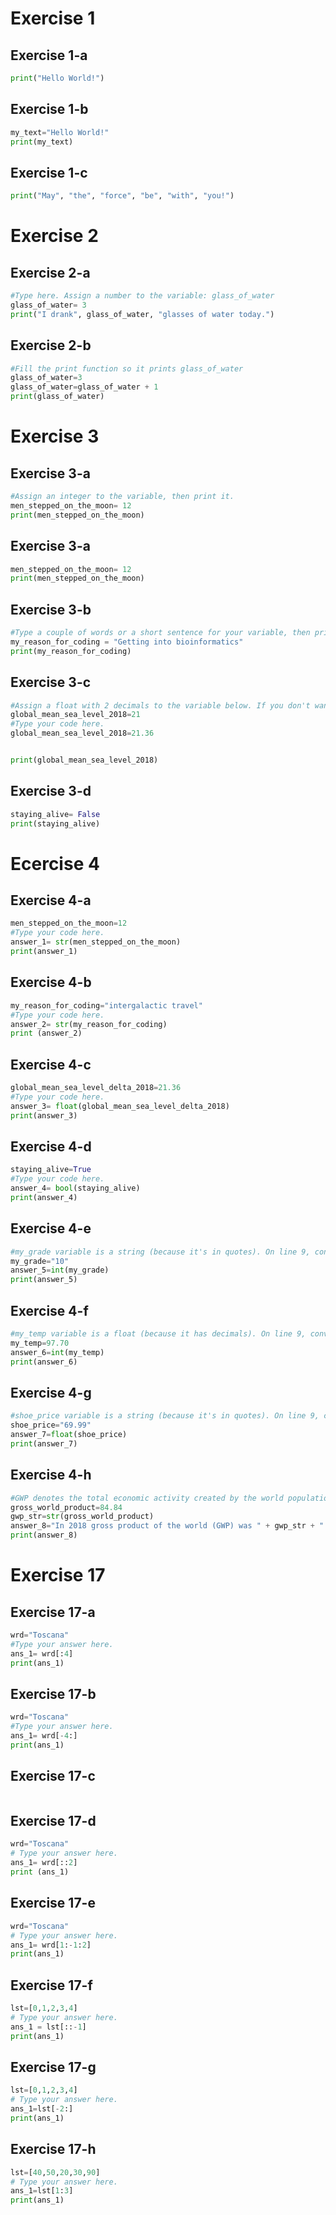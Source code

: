 # Exercise 1
## Exercise 1-a


```Python
print("Hello World!")
```
## Exercise 1-b

```Python
my_text="Hello World!"
print(my_text)
```

## Exercise 1-c
```Python
print("May", "the", "force", "be", "with", "you!")
```
# Exercise 2

## Exercise 2-a

```Python
#Type here. Assign a number to the variable: glass_of_water
glass_of_water= 3
print("I drank", glass_of_water, "glasses of water today.")
```

## Exercise 2-b

```Python
#Fill the print function so it prints glass_of_water
glass_of_water=3
glass_of_water=glass_of_water + 1
print(glass_of_water)
```
# Exercise 3

## Exercise 3-a

```Python
#Assign an integer to the variable, then print it.
men_stepped_on_the_moon= 12
print(men_stepped_on_the_moon)
```

## Exercise 3-a

```Python
men_stepped_on_the_moon= 12
print(men_stepped_on_the_moon)
```

## Exercise 3-b

```Python
#Type a couple of words or a short sentence for your variable, then print it.
my_reason_for_coding = "Getting into bioinformatics"
print(my_reason_for_coding)
```

## Exercise 3-c

```Python
#Assign a float with 2 decimals to the variable below. If you don't wan't to search the value you can check out Hint 1.
global_mean_sea_level_2018=21
#Type your code here.
global_mean_sea_level_2018=21.36


print(global_mean_sea_level_2018)
```

## Exercise 3-d

```Python
staying_alive= False
print(staying_alive)
```

# Ecercise 4

## Exercise 4-a

```Python
men_stepped_on_the_moon=12
#Type your code here.
answer_1= str(men_stepped_on_the_moon)
print(answer_1)
```

## Exercise 4-b

```Python
my_reason_for_coding="intergalactic travel"
#Type your code here.
answer_2= str(my_reason_for_coding)
print (answer_2)
```

## Exercise 4-c

```Python
global_mean_sea_level_delta_2018=21.36
#Type your code here.
answer_3= float(global_mean_sea_level_delta_2018)
print(answer_3)
```

## Exercise 4-d

```Python
staying_alive=True
#Type your code here.
answer_4= bool(staying_alive)
print(answer_4)
```

## Exercise 4-e

```Python
#my_grade variable is a string (because it's in quotes). On line 9, convert it to an integer.
my_grade="10"
answer_5=int(my_grade)
print(answer_5)
```

## Exercise 4-f

```Python
#my_temp variable is a float (because it has decimals). On line 9, convert it to an integer.
my_temp=97.70
answer_6=int(my_temp)
print(answer_6)
```

## Exercise 4-g

```Python
#shoe_price variable is a string (because it's in quotes). On line 9, convert it into a float.
shoe_price="69.99"
answer_7=float(shoe_price)
print(answer_7)
```

## Exercise 4-h

```Python
#GWP denotes the total economic activity created by the world population collectively in a year.
gross_world_product=84.84
gwp_str=str(gross_world_product)
answer_8="In 2018 gross product of the world (GWP) was " + gwp_str + " in trillion US dollars."
print(answer_8)
```
# Exercise 17

## Exercise 17-a
```Python
wrd="Toscana"
#Type your answer here.
ans_1= wrd[:4]
print(ans_1)
```

## Exercise 17-b
```Python
wrd="Toscana"
#Type your answer here.
ans_1= wrd[-4:]
print(ans_1)
```

## Exercise 17-c
```Python
```

## Exercise 17-d
```Python
wrd="Toscana"
# Type your answer here.
ans_1= wrd[::2]
print (ans_1)
```

## Exercise 17-e
```Python
wrd="Toscana"
# Type your answer here.
ans_1= wrd[1:-1:2]
print(ans_1)
```

## Exercise 17-f
```Python
lst=[0,1,2,3,4]
# Type your answer here.
ans_1 = lst[::-1]
print(ans_1)
```

## Exercise 17-g
```Python
lst=[0,1,2,3,4]
# Type your answer here.
ans_1=lst[-2:]
print(ans_1)
```

## Exercise 17-h
```Python
lst=[40,50,20,30,90]
# Type your answer here.
ans_1=lst[1:3]
print(ans_1)
```

